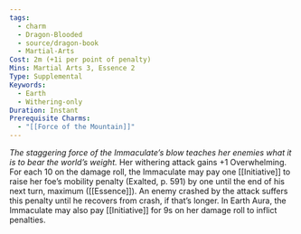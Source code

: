 ```yaml
---
tags:
  - charm
  - Dragon-Blooded
  - source/dragon-book
  - Martial-Arts
Cost: 2m (+1i per point of penalty)
Mins: Martial Arts 3, Essence 2
Type: Supplemental
Keywords:
  - Earth
  - Withering-only
Duration: Instant
Prerequisite Charms:
  - "[[Force of the Mountain]]"
---
```

*The staggering force of the Immaculate’s blow teaches her enemies what it is to bear the world’s weight.*
Her withering attack gains +1 Overwhelming. For each 10 on the damage roll, the Immaculate may pay one [[Initiative]] to raise her foe’s mobility penalty (Exalted, p. 591) by one until the end of his next turn, maximum ([[Essence]]). An enemy crashed by the attack suffers this penalty until he recovers from crash, if that’s longer.
In Earth Aura, the Immaculate may also pay [[Initiative]] for 9s on her damage roll to inflict penalties.